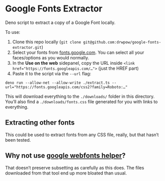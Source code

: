 # Google Fonts Extractor

Deno script to extract a copy of a Google Font locally.

To use:

1. Clone this repo locally (`git clone git@github.com:drwpow/google-fonts-extractor.git`)
1. Select your fonts from [fonts.google.com](https://fonts.google.com). You can select all your faces/options as you would normally.
1. In the **Use on the web** sidepanel, copy the URL inside `<link href="https://fonts.googleapis.com/…">` (just the HREF part)
1. Paste it to the script via the `--url` flag:

```
deno run --allow-net --allow-write ./extract.ts --url="https://fonts.googleapis.com/css2?family=Roboto:…"
```

This will download everything to the `./downloads/` folder in this directory. You’ll also find a `./downloads/fonts.css` file generated for you with links to everything.

## Extracting other fonts

This could be used to extract fonts from any CSS file, really, but that hasn’t been tested.

## Why not use [google webfonts helper](https://github.com/majodev/google-webfonts-helper)?

That doesn’t preserve subsetting as carefully as this does. The files downloaded from that tool end up more bloated than usual.
